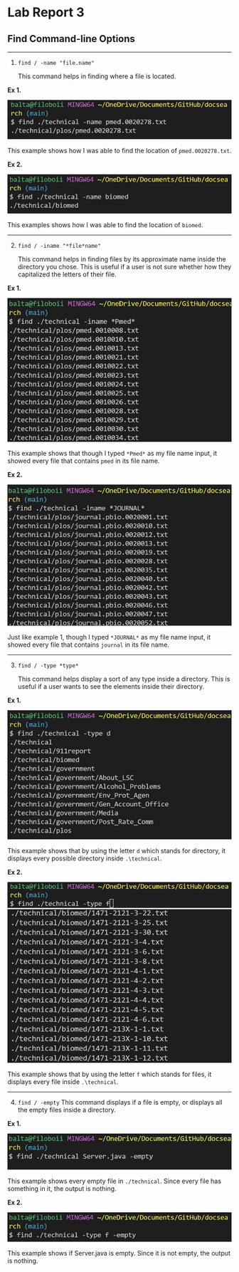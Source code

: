 # Lab Report 3
## **Find** Command-line Options

---

1. `find / -name "file.name"`

   This command helps in finding where a file is located.

  **Ex 1.**
  
![Image](find-name1.jpg)

   This example shows how I was able to find the location of `pmed.0020278.txt`.
  
  **Ex 2.**
    
![Image](find-name2.jpg)
   
   This examples shows how I was able to find the location of `biomed`.
  
---

2. `find / -iname "*file*name"`

   This command helps in finding files by its approximate name inside the directory you chose. This is useful if a user is not sure whether how they capitalized the letters of their file.

 **Ex 1.**

![Image](findiname1.jpg)

   This example shows that though I typed `*Pmed*` as my file name input, it showed every file that contains `pmed` in its file name.

 **Ex 2.**

![Image](findiname2.jpg)

   Just like example 1, though I typed `*JOURNAL*` as my file name input, it showed every file that contains `journal` in its file name. 

---

3. `find / -type *type*`

   This command helps display a sort of any type inside a directory. This is useful if a user wants to see the elements inside their directory.

 **Ex 1.**

![Image](findtype1.jpg)

   This example shows that by using the letter `d` which stands for directory, it displays every possible directory inside `.\technical`.

 **Ex 2.**

![Image](findtype2.1.jpg)
![Image](findtype2.2.jpg)

   This example shows that by using the letter `f` which stands for files, it displays every file inside `.\technical`.

---

4. `find / -empty`
   This command displays if a file is empty, or displays all the empty files inside a directory.
  
 **Ex 1.**

![Image](findempty1.jpg)

   This example shows every empty file in `./technical`. Since every file has something in it, the output is nothing.
  
 **Ex 2.**
 
 ![Image](findempty2.jpg)
 
   This example shows if Server.java is empty. Since it is not empty, the output is nothing.
